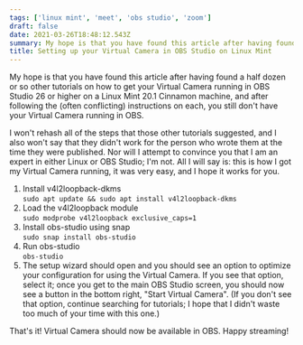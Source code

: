 ```yaml
---
tags: ['linux mint', 'meet', 'obs studio', 'zoom']
draft: false
date: 2021-03-26T18:48:12.543Z
summary: My hope is that you have found this article after having found a half dozen or so other tutorials on how to get your Virtual Camera running in OBS Studio 26 or higher on a Linux Mint 20.1 Cinnamon machine, and after following the (often conflicting) instructions on each, you still don't have your Virtual Camera running in OBS.
title: Setting up your Virtual Camera in OBS Studio on Linux Mint
---
```


My hope is that you have found this article after having found a half dozen or so other tutorials on how to get your Virtual Camera running in OBS Studio 26 or higher on a Linux Mint 20.1 Cinnamon machine, and after following the (often conflicting) instructions on each, you still don't have your Virtual Camera running in OBS.

I won't rehash all of the steps that those other tutorials suggested, and I also won't say that they didn't work for the person who wrote them at the time they were published. Nor will I attempt to convince you that I am an expert in either Linux or OBS Studio; I'm not. All I will say is: this is how I got my Virtual Camera running, it was very easy, and I hope it works for you.

1. Install v4l2loopback-dkms\
   `sudo apt update && sudo apt install v4l2loopback-dkms`
2. Load the v4l2loopback module\
   `sudo modprobe v4l2loopback exclusive_caps=1`
3. Install obs-studio using snap\
   `sudo snap install obs-studio`
4. Run obs-studio\
   `obs-studio`
5. The setup wizard should open and you should see an option to optimize your configuration for using the Virtual Camera. If you see that option, select it; once you get to the main OBS Studio screen, you should now see a button in the bottom right, "Start Virtual Camera". (If you don't see that option, continue searching for tutorials; I hope that I didn't waste too much of your time with this one.)

That's it! Virtual Camera should now be available in OBS. Happy streaming!
